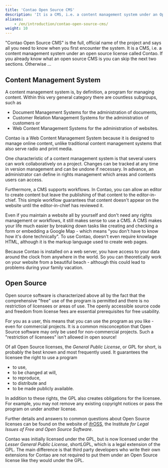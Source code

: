 ```yaml
---
title: 'Contao Open Source CMS'
description: 'It is a CMS, i.e. a content management system under an Open Source license called Contao.'
aliases:
    - /en/introduction/contao-open-source-cms/
weight: 10
---
```


"Contao Open Source CMS" is the full, official name of the project and says all you need to know when you first encounter the system. It is a CMS, i.e. a content management system under an open source license called Contao. If you already know what an open source CMS is you can skip the next two sections. Otherwise ...

## Content Management System

A content management system is, by definition, a program for managing content. Within this very general category there are countless subgroups, such as

- Document Management Systems for the administration of documents,
- Customer Relation Management Systems for the administration of customers or
- Web Content Management Systems for the administration of websites.

Contao is a Web Content Management System because it is designed to manage online content, unlike traditional content management systems that also serve radio and print media.

One characteristic of a content management system is that several users can work collaboratively on a project. Changes can be tracked at any time in version management and can be undone if necessary. In advance, an administrator can define in rights management which areas and contents users can access.

Furthermore, a CMS supports workflows. In Contao, you can allow an editor to create content but leave the publishing of that content to the editor-in-chief. This simple workflow guarantees that content doesn't appear on the website until the editor-in-chief has reviewed it.

Even if you maintain a website all by yourself and don't need any rights management or workflows, it still makes sense to use a CMS. A CMS makes your life much easier by breaking down tasks like creating and checking a form or embedding a Google Map - which means "you don't have to know how it's done technically". To use Contao, doesn't even require knowlage HTML, although it is the markup language used to create web pages.

Because Contao is installed on a web server, you have access to your data around the clock from anywhere in the world. So you can theoretically work on your website from a beautiful beach - although this could lead to problems during your family vacation.

## Open Source

Open source software is characterized above all by the fact that the comprehensive "free" use of the program is permitted and there is no restriction of licensees or areas of use. The openly accessible source code and freedom from license fees are essential prerequisites for free usability.

For you as a user, this means that you can use the program as you like - even for commercial projects. It is a common misconception that Open Source software may only be used for non-commercial projects. Such a "restriction of licensees" isn't allowed in open source!

Of all Open Source licenses, the *General Public License*, or GPL for short, is probably the best known and most frequently used. It guarantees the licensee the right to use a program

- to use,
- to be changed at will,
- to reproduce,
- to distribute and
- to be made publicly available.

In addition to these rights, the GPL also creates obligations for the licensee. For example, you may not remove any existing copyright notices or pass the program on under another license.

Further details and answers to common questions about Open Source licenses can be found on the website of [ifrOSS](https://www.ifross.org/?q=en/faq-frequently-asked-questions), the Institute *for Legal Issues of Free and Open Source Software*.

Contao was initially licensed under the GPL, but is now licensed under the *Lesser General Public License*, shortLGPL, which is a legal extension of the GPL. The main difference is that third party developers who write their own extensions for Contao are not required to put them under an Open Source license like they would under the GPL.
